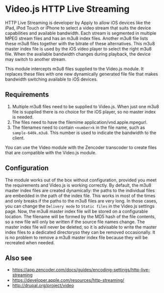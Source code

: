 Video.js HTTP Live Streaming
============================

HTTP Live Streaming is developer by Apply to allow iOS devices like the iPad,
iPod Touch or iPhone to select a video stream that suits the device capabilities
and available bandwidth. Each stream is segmented in multiple MPEG stream files
and has an m3u8 index files. Another m3u8 file lists these m3u8 files together
with the bitrate of these alternatives. This m3u8 master index file is used
by the iOS video player to select the right m3u8 file. When the available
bandwidth changes during playback, the device may switch to another stream.

This module intercepts m3u8 files supplied to the Video.js module.
It replaces these files with one new dynamically generated file file that makes
bandwidth switching available to iOS devices.

Requirements
------------

1. Multiple m3u8 files need to be supplied to Video.js. When just one m3u8 file
   is supplied there is no choice for the iOS player, so no master index is
   needed.
2. The files need to have the filemime application/vnd.apple.mpegurl.
3. The filenames need to contain `<number>k` in the file name, such as
   `sample-640k.m3u8`. This number is used to indicate the bandwidth
   to the client.

You can use the Video module with the Zencoder transcoder to create files
that are compatible with the Video.js module.

Configuration
-------------

The module works out of the box without configuration, provided you meet the
requirements and Video.js is working correctly.
By default, the m3u8 master index files are created dynamically: the paths
to the individual files are embedded in the path of the index file. This works
in most of the times and only breaks if the paths to the m3u8 files are very
long.
In those cases, you can change the `Delivery mode` to `Static files` in
the Video.js settings page. Now, the m3u8 master index file will be stored on
a configurable location. The filename will be formed by the MD5 hash of the
file contents, so a new file will only be written if the source file names
change. The master index file will never be deleted, so it is advisable to
write the master index files to a dedicated directoryso they can be removed
occasionally. It is no problem to remove a m3u8 master index file because they
will be recreated when needed.


Also see
--------

- https://app.zencoder.com/docs/guides/encoding-settings/http-live-streaming
- https://developer.apple.com/resources/http-streaming/
- http://drupal.org/project/video

